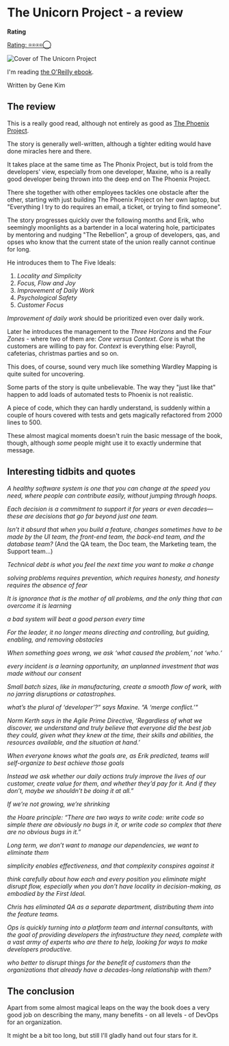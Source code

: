# The Unicorn Project - a review

**Rating**

[Rating: ⍟⍟⍟⍟◯](/blogs/how-am-i-doing-my-reviews)

![Cover of The Unicorn Project](/data/blogs/the-unicorn-project/the-unicorn-project.jpeg)

I'm reading [the O'Reilly ebook](https://learning.oreilly.com/library/view/the-unicorn-project/9781098124175/).

Written by Gene Kim

## The review

This is a really good read, although not entirely as good as 
[The Phoenix Project](/blogs/the-phoenix-project). 

The story is generally well-written, although a tighter editing would have done miracles
here and there.

It takes place at the same time as The Phonix Project, but is told from the developers' view, 
especially from one developer, Maxine, who is a really good developer being thrown into
the deep end on The Phoenix Project.

There she together with other employees tackles one obstacle after the other, starting
with just building The Phoenix Project on her own laptop, but "Everything I try to do
requires an email, a ticket, or trying to find someone".

The story progresses quickly over the following months and Erik, who seemingly moonlights 
as a bartender in a local watering hole, participates by mentoring and nudging 
"The Rebellion", a group of developers, qas, and opses who know that the current state of the union really cannot continue for long.

He introduces them to The Five Ideals: 

1. *Locality and Simplicity*
2. *Focus, Flow and Joy*
3. *Improvement of Daily Work*
4. *Psychological Safety*
5. *Customer Focus*

*Improvement of daily work* should be prioritized even over daily work.

Later he introduces the management to the *Three Horizons* and the *Four Zones* - 
where two of them are: *Core versus Context*. *Core* is what the customers are willing to pay for.
*Context* is everything else: Payroll, cafeterias, christmas parties and so on.

This does, of course, sound very much like something Wardley Mapping is quite
suited for uncovering.

Some parts of the story is quite unbelievable. The way they "just like that"
happen to add loads of automated tests to Phoenix is not realistic. 

A piece of code, which they can hardly understand, is suddenly within a couple 
of hours covered with tests and gets magically refactored from 2000 lines to 500. 

These almost magical moments doesn't ruin the basic message of the book, though, although *some* people might use it to exactly undermine that message.

## Interesting tidbits and quotes

*A healthy software system is one that you can change at the speed you need, where people can contribute easily, without jumping through hoops.*

*Each decision is a commitment to support it for years or even decades—these are decisions that go far beyond just one team.*

*Isn’t it absurd that when you build a feature, changes sometimes have to be made by the UI team, the front-end team, the back-end team, and the database team?* 
(And the QA team, the Doc team, the Marketing team, the Support team...)

*Technical debt is what you feel the next time you want to make a change*

*solving problems requires prevention, which requires honesty, and honesty requires the absence of fear*

*It is ignorance that is the mother of all problems, and the only thing that can overcome it is learning*

*a bad system will beat a good person every time*

*For the leader, it no longer means directing and controlling, but guiding, enabling, and removing obstacles*

*When something goes wrong, we ask ‘what caused the problem,’ not ‘who.‘*

*every incident is a learning opportunity, an unplanned investment that was made without our consent*

*Small batch sizes, like in manufacturing, create a smooth flow of work, with no jarring disruptions or catastrophes.*

*what’s the plural of ‘developer’?” says Maxine. “A ‘merge conflict.’"*

*Norm Kerth says in the Agile Prime Directive, ‘Regardless of what we discover, we understand and truly believe that everyone did the best job they could, given what they knew at the time, their skills and abilities, the resources available, and the situation at hand.’*

*When everyone knows what the goals are, as Erik predicted, teams will self-organize to best achieve those goals*

*Instead we ask whether our daily actions truly improve the lives of our customer, create value for them, and whether they’d pay for it. And if they don’t, maybe we shouldn’t be doing it at all.”*

*If we’re not growing, we’re shrinking*

*the Hoare principle: “There are two ways to write code: write code so simple there are obviously no bugs in it, or write code so complex that there are no obvious bugs in it.”*

*Long term, we don’t want to manage our dependencies, we want to eliminate them*

*simplicity enables effectiveness, and that complexity conspires against it*

*think carefully about how each and every position you eliminate might disrupt flow, especially when you don’t have locality in decision-making, as embodied by the First Ideal.*

*Chris has eliminated QA as a separate department, distributing them into the feature teams.*

*Ops is quickly turning into a platform team and internal consultants, with the goal of providing developers the infrastructure they need, complete with a vast army of experts who are there to help, looking for ways to make developers productive.*

*who better to disrupt things for the benefit of customers than the organizations that already have a decades-long relationship with them?*

## The conclusion

Apart from some almost magical leaps on the way the book does a very good job
on describing the many, many benefits - on all levels - of DevOps for an organization.

It might be a bit too long, but still I'll gladly hand out four stars for it.